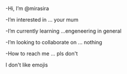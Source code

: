 -Hi, I’m @mirasira

-I’m interested in ... your mum

-I’m currently learning ...engeneering in general

-I’m looking to collaborate on ... nothing

-How to reach me ... pls don't

I don't like emojis
